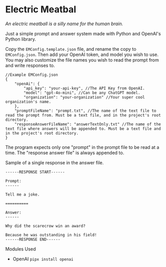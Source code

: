 # Electric Meatbal

*An electric meatball is a silly name for the human brain.*

Just a simple prompt and answer system made with Python and OpenAI's Python library.

Copy the ```EMConfig.template.json``` file, and rename the copy to ```EMConfig.json```. Then add your OpenAI token, and 
model you wish to use. You may also customize the file names you wish to read the prompt from and write responses to.

```
//Example EMConfig.json
{
    "openAi": {
        "api_key": "your-api-key", //The API Key from OpenAI.
        "model": "gpt-4o-mini", //Can be any ChatGPT model.
        "organization": "your-organization" //Your super cool organization's name.
    },
    "promptFileName": "prompt.txt", //The name of the text file to read the prompt from. Must be a text file, and in the project's root directory.
    "responseAnswerFileName": "answerTextOnly.txt" //The name of the text file where answers will be appended to. Must be a text file and in the project's root directory.
}
```

The program expects only one "prompt" in the prompt file to be read at a time. The "response answer file" is always appended to.

Sample of a single response in the answer file.
```
------RESPONSE START------

Prompt:
------

Tell me a joke.

==========

Answer:
------

Why did the scarecrow win an award? 

Because he was outstanding in his field!
------RESPONSE END------
```

Modules Used
- OpenAI ```pipx install openai```
